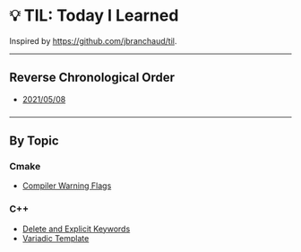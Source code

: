 # :bulb: TIL: Today I Learned

Inspired by https://github.com/jbranchaud/til.

---
## Reverse Chronological Order
- [2021/05/08](date/20210508.md)

###

---
## By Topic

### Cmake

- [Compiler Warning Flags](cmake/compiler-warning-flags.md)

### C++

- [Delete and Explicit Keywords](c++/delete-and-explicit-keywords.md)
- [Variadic Template](c++/variadic-template.md)



